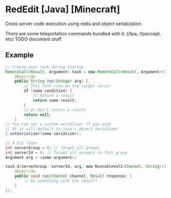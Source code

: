 # RedEdit [Java] [Minecraft]
Cross server code execution using redis and object serialization.

There are some teleportation commands bundled with it. (/tpa, /tpaccept, etc)
TODO document stuff.

## Example
```Java
// Create your task during startup
RemoteCall<Result, Argument> task = new RemoteCall<Result, Argument>() {
    @Override
    public String run(Integer arg) {
        // This task runs on the target server
        if (some condition) {
            // Return a result
            return some result;
        }
        // Or don't return a result
        return null;
    }
// You can set a custom serializer if you want
// Or it will default to java's object serializer
}.setSerializer(some serializer);

// A bit later
int serverGroup = 0; // Target all groups
int serverId = 0; // Target all servers in that group
Argument arg = <some argument>;

task.$(serverGroup, serverId, arg, new RunnableVal2<Channel, String>() {
    @Override
    public void run(Channel channel, Result response) {
        // Do something with the result?
    }
});
```
